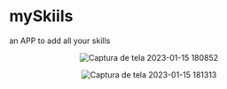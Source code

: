 # mySkiils
 an APP to add all your skills

<div align="center">

![Captura de tela 2023-01-15 180852](https://user-images.githubusercontent.com/64233836/212567519-7277e724-e0ad-499e-9e78-ec4c6f1fe6ab.png)

</div>

<div align="center">

![Captura de tela 2023-01-15 181313](https://user-images.githubusercontent.com/64233836/212567676-31613347-221f-4781-927c-930414da2445.png)

</div>
